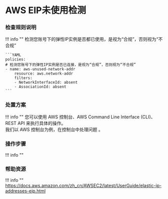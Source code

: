 # AWS EIP未使用检测

### 检查规则说明
!!! info ""
    检测您账号下的弹性IP实例是否都已使用，是视为“合规”，否则视为“不合规”

    ```YAML
    policies:
    # 检测您账号下的弹性IP实例是否已连接，是视为“合规”，否则视为“不合规”
    - name: aws-unused-network-addr
        resource: aws.network-addr
        filters:
        - NetworkInterfaceId: absent
        - AssociationId: absent
    ```
    
    
### 处置方案
!!! info ""
    您可以使用 AWS 控制台、AWS Command Line Interface (CLI)、REST API 来执行具体的操作。   
    我们以 AWS 控制台为例，在控制台中处理问题 。


### 操作步骤
!!! info ""




### 帮助资源
!!! info ""
https://docs.aws.amazon.com/zh_cn/AWSEC2/latest/UserGuide/elastic-ip-addresses-eip.html